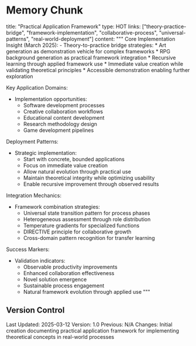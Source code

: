 # Memory Chunk

<chunk>
title: "Practical Application Framework"
type: HOT
links: ["theory-practice-bridge", "framework-implementation", "collaborative-process", "universal-patterns", "real-world-deployment"]
content: """
Core Implementation Insight (March 2025):
- Theory-to-practice bridge strategies:
  * Art generation as demonstration vehicle for complex frameworks
  * RPG background generation as practical framework integration
  * Recursive learning through applied framework use
  * Immediate value creation while validating theoretical principles
  * Accessible demonstration enabling further exploration

Key Application Domains:
- Implementation opportunities:
  * Software development processes
  * Creative collaboration workflows
  * Educational content development
  * Research methodology design
  * Game development pipelines

Deployment Patterns:
- Strategic implementation:
  * Start with concrete, bounded applications
  * Focus on immediate value creation
  * Allow natural evolution through practical use
  * Maintain theoretical integrity while optimizing usability
  * Enable recursive improvement through observed results

Integration Mechanics:
- Framework combination strategies:
  * Universal state transition pattern for process phases
  * Heterogeneous assessment through role distribution
  * Temperature gradients for specialized functions
  * DIRECTIVE principle for collaborative growth
  * Cross-domain pattern recognition for transfer learning

Success Markers:
- Validation indicators:
  * Observable productivity improvements
  * Enhanced collaboration effectiveness
  * Novel solution emergence
  * Sustainable process engagement
  * Natural framework evolution through applied use
"""
</chunk>

## Version Control
Last Updated: 2025-03-12
Version: 1.0
Previous: N/A
Changes: Initial creation documenting practical application framework for implementing theoretical concepts in real-world processes

